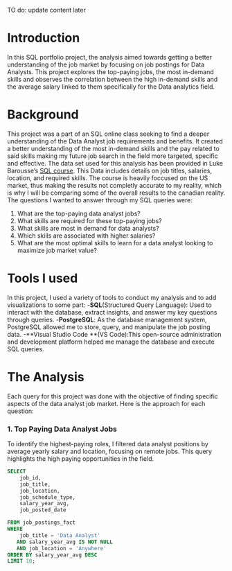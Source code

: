 TO do: update content later

# Introduction
In this SQL portfolio project, the analysis aimed towards getting a better understanding of the job market by focusing on job postings for Data Analysts. This project explores the top-paying jobs, the most in-demand skills and observes the correlation between the high in-demand skills and the average salary linked to them specifically for the Data analytics field. 
# Background
This project was a part of an SQL online class seeking to find a deeper understanding of the Data Analyst job requirements and benefits. It created a better understanding of the most in-demand skills and the pay related to said skills making my future job search in the field more targeted, specific and effective. 
The data set used for this analysis has been provided in Luke Barousse’s [SQL course](https://www.lukebarousse.com/sql). This Data includes details on job titles, salaries, location, and required skills. The course is heavily foccused on the US market, thus making the results not completly accurate to my reality, which is why I will be comparing some of the overall results to the canadian reality. 
The questions I wanted to answer through my SQL queries were:
1. What are the top-paying data analyst jobs?
2. What skills are required for these top-paying jobs?
3. What skills are most in demand for data analysts?
4. Which skills are associated with higher salaries?
5. What are the most optimal skills to learn for a data analyst looking to maximize job market value?
# Tools I used
In this project, I used a variety of tools to conduct my analysis and to add visualizations to some part:
-**SQL**(Structured Query Language): Used to interact with the database, extract insights, and answer my key questions through queries.
-**PostgreSQL**: As the database management system, PostgreSQL allowed me to store, query, and manipulate the job posting data.
-**Visual Studio Code **(VS Code):This open-source administration and development platform helped me manage the database and execute SQL queries.
# The Analysis
Each query for this project was done with the objective of finding specific aspects of the data analyst job market. Here is the approach for each question:
### 1. Top Paying Data Analyst Jobs 
To identify the highest-paying roles, I filtered data analyst positions by average yearly salary and location, focusing on remote jobs. This query highlights the high paying opportunities in the field.
```SQL
SELECT
    job_id,
    job_title,
    job_location,
    job_schedule_type,
    salary_year_avg,
    job_posted_date

FROM job_postings_fact
WHERE 
    job_title = 'Data Analyst'
   AND salary_year_avg IS NOT NULL
   AND job_location = 'Anywhere'
ORDER BY salary_year_avg DESC
LIMIT 10;
```

